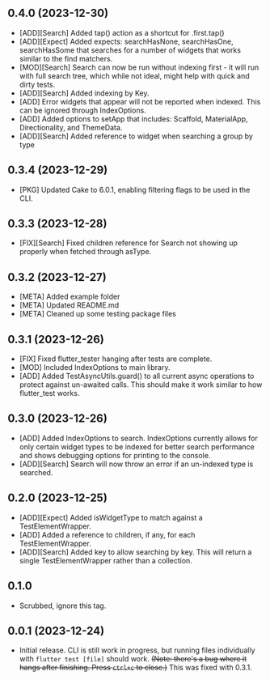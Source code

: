 ## 0.4.0 (2023-12-30)
- [ADD][Search] Added tap() action as a shortcut for .first.tap()
- [ADD][Expect] Added expects: searchHasNone, searchHasOne, searchHasSome that searches for a number of widgets that works similar to the find matchers.
- [MOD][Search] Search can now be run without indexing first - it will run with full search tree, which while not ideal, might help with quick and dirty tests.
- [ADD][Search] Added indexing by Key.
- [ADD] Error widgets that appear will not be reported when indexed. This can be ignored through IndexOptions.
- [ADD] Added options to setApp that includes: Scaffold, MaterialApp, Directionality, and ThemeData.
- [ADD][Search] Added reference to widget when searching a group by type

## 0.3.4 (2023-12-29)
- [PKG] Updated Cake to 6.0.1, enabling filtering flags to be used in the CLI.

## 0.3.3 (2023-12-28)
- [FIX][Search] Fixed children reference for Search not showing up properly when fetched through asType.

## 0.3.2 (2023-12-27)
- [META] Added example folder
- [META] Updated README.md
- [META] Cleaned up some testing package files

## 0.3.1 (2023-12-26)
- [FIX] Fixed flutter_tester hanging after tests are complete.
- [MOD] Included IndexOptions to main library.
- [ADD] Added TestAsyncUtils.guard() to all current async operations to protect against un-awaited calls. This should make it work similar to how flutter_test works.

## 0.3.0 (2023-12-26)
- [ADD] Added IndexOptions to search. IndexOptions currently allows for only certain widget types to be indexed for better search performance and shows debugging options for printing to the console.
- [ADD][Search] Search will now throw an error if an un-indexed type is searched.

## 0.2.0 (2023-12-25)
- [ADD][Expect] Added isWidgetType to match against a TestElementWrapper.
- [ADD] Added a reference to children, if any, for each TestElementWrapper.
- [ADD][Search] Added key to allow searching by key. This will return a single TestElementWrapper rather than a collection.

## 0.1.0
- Scrubbed, ignore this tag.

## 0.0.1 (2023-12-24)

- Initial release. CLI is still work in progress, but running files individually with `flutter test [file]` should work. ~~(Note: there's a bug where it hangs after finishing. Press `ctrl+c` to close.)~~ This was fixed with 0.3.1.